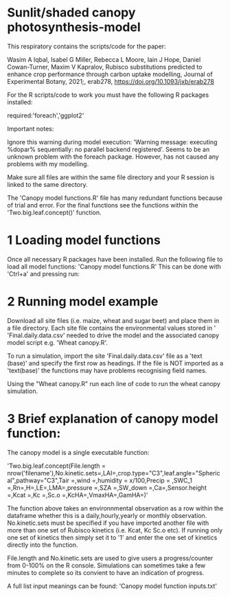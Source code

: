 # Sunlit/shaded canopy photosynthesis-model
This respiratory contains the scripts/code for the paper: 

Wasim A Iqbal, Isabel G Miller, Rebecca L Moore, Iain J Hope, Daniel Cowan-Turner, Maxim V Kapralov, Rubisco substitutions predicted to enhance crop performance through carbon uptake modelling, Journal of Experimental Botany, 2021;, erab278, https://doi.org/10.1093/jxb/erab278

For the R scripts/code to work you must have the following R packages installed:

required:'foreach','ggplot2'

Important notes:

Ignore this warning during model execution: 'Warning message: executing %dopar% sequentially: no parallel backend registered'. Seems to be an unknown problem with the foreach package. However, has not caused any problems with my modelling. 

Make sure all files are within the same file directory and your R session is linked to the same directory. 

The 'Canopy model functions.R' file has many redundant functions because of trial and error. For the final functions see the functions within the 'Two.big.leaf.concept()' function.  

# 1 Loading model functions
Once all necessary R packages have been installed. Run the following file to load all model functions:
'Canopy model functions.R'
This can be done with 'Ctrl+a' and pressing run:

# 2 Running model example
Download all site files (i.e. maize, wheat and sugar beet) and place them in a file directory. Each site file contains the environmental values stored in ' 'Final.daily.data.csv' needed to drive the model and the associated canopy model script e.g. 'Wheat canopy.R'. 

To run a simulation, import the site 'Final.daily.data.csv' file as a 'text (base)' and specify the first row as headings. If the file is NOT imported as a 'text(base)' the functions may have problems recognising field names.

Using the "Wheat canopy.R" run each line of code to run the wheat canopy simulation. 

# 3 Brief explanation of canopy model function:
The canopy model is a single executable function: 

'Two.big.leaf.concept(File.length = nrow('filename'),No.kinetic.sets=,LAI=,crop.type="C3",leaf.angle="Spherical",pathway="C3",Tair =,wind =,humidity = x/100,Precip =
                             ,SWC_1 =,Rn=,H=,LE=,LMA=,pressure =,SZA =,SW_down =,Ca=,Sensor.height =,Kcat =,Kc =,Sc.o =,KcHA=,VmaxHA=,GamHA=)'

The function above takes an environnmental observation as a row within the dataframe whether this is a daily,hourly,yearly or monthly observation. No.kinetic.sets must be specified if you have imported another file with more than one set of Rubisco kinetics (i.e. Kcat, Kc Sc.o etc). If running only one set of kinetics then simply set it to '1' and enter the one set of kinetics directly into the function. 

File.length and No.kinetic.sets are used to give users a progress/counter from 0-100% on the R console. Simulations can sometimes take a few minutes to complete so its convient to have an indication of progress. 

A full list input meanings can be found:
'Canopy model function inputs.txt'






